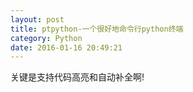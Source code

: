 ```yaml
---
layout: post
title: ptpython-一个很好地命令行python终端
category: Python
date: 2016-01-16 20:49:21
---
```


关键是支持代码高亮和自动补全啊!
